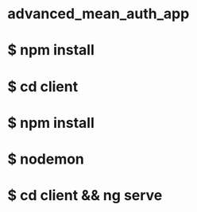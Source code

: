 # advanced_mean_auth_app

# \$ npm install

# \$ cd client

# \$ npm install

# \$ nodemon

# \$ cd client && ng serve
